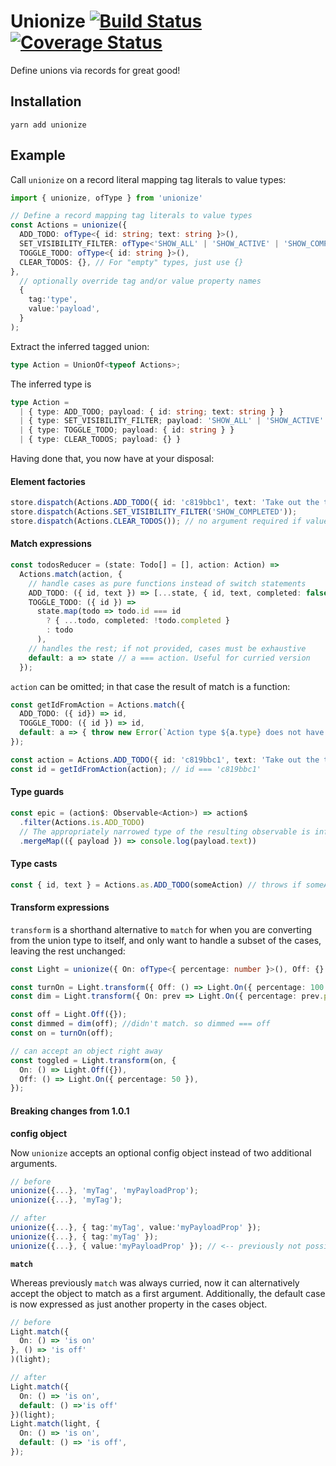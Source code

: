 # Unionize [![Build Status](https://travis-ci.org/pelotom/unionize.svg?branch=master)](https://travis-ci.org/pelotom/unionize) [![Coverage Status](https://coveralls.io/repos/github/pelotom/unionize/badge.svg?branch=master)](https://coveralls.io/github/pelotom/unionize?branch=master)

Define unions via records for great good!

## Installation

```
yarn add unionize
```

## Example

Call `unionize` on a record literal mapping tag literals to value types:
```ts
import { unionize, ofType } from 'unionize'

// Define a record mapping tag literals to value types
const Actions = unionize({
  ADD_TODO: ofType<{ id: string; text: string }>(),
  SET_VISIBILITY_FILTER: ofType<'SHOW_ALL' | 'SHOW_ACTIVE' | 'SHOW_COMPLETED'>(),
  TOGGLE_TODO: ofType<{ id: string }>(),
  CLEAR_TODOS: {}, // For "empty" types, just use {}
},
  // optionally override tag and/or value property names
  {
    tag:'type',
    value:'payload',
  }
);
```

Extract the inferred tagged union:
```ts
type Action = UnionOf<typeof Actions>;
```

The inferred type is
```ts
type Action =
  | { type: ADD_TODO; payload: { id: string; text: string } }
  | { type: SET_VISIBILITY_FILTER; payload: 'SHOW_ALL' | 'SHOW_ACTIVE' | 'SHOW_COMPLETED' }
  | { type: TOGGLE_TODO; payload: { id: string } }
  | { type: CLEAR_TODOS; payload: {} }
```

Having done that, you now have at your disposal:

#### Element factories

```ts
store.dispatch(Actions.ADD_TODO({ id: 'c819bbc1', text: 'Take out the trash' }));
store.dispatch(Actions.SET_VISIBILITY_FILTER('SHOW_COMPLETED'));
store.dispatch(Actions.CLEAR_TODOS()); // no argument required if value type is {}
```

#### Match expressions

```ts
const todosReducer = (state: Todo[] = [], action: Action) =>
  Actions.match(action, {
    // handle cases as pure functions instead of switch statements
    ADD_TODO: ({ id, text }) => [...state, { id, text, completed: false }],
    TOGGLE_TODO: ({ id }) =>
      state.map(todo => todo.id === id
        ? { ...todo, completed: !todo.completed }
        : todo
      ),
    // handles the rest; if not provided, cases must be exhaustive 
    default: a => state // a === action. Useful for curried version
  });
```

`action` can be omitted; in that case the result of match is a function:

```ts
const getIdFromAction = Actions.match({
  ADD_TODO: ({ id}) => id,
  TOGGLE_TODO: ({ id }) => id,
  default: a => { throw new Error(`Action type ${a.type} does not have an associated id`); },
});

const action = Actions.ADD_TODO({ id: 'c819bbc1', text: 'Take out the trash' });
const id = getIdFromAction(action); // id === 'c819bbc1'
```

#### Type guards

```ts
const epic = (action$: Observable<Action>) => action$
  .filter(Actions.is.ADD_TODO)
  // The appropriately narrowed type of the resulting observable is inferred...
  .mergeMap(({ payload }) => console.log(payload.text))
```

#### Type casts

```ts
const { id, text } = Actions.as.ADD_TODO(someAction) // throws if someAction is not an ADD_TODO
```

#### Transform expressions

`transform` is a shorthand alternative to `match` for when you are converting from the union type to itself, and only want to handle a subset of the cases, leaving the rest unchanged:

```ts
const Light = unionize({ On: ofType<{ percentage: number }>(), Off: {} });

const turnOn = Light.transform({ Off: () => Light.On({ percentage: 100 }) });
const dim = Light.transform({ On: prev => Light.On({ percentage: prev.percentage / 2 }) });

const off = Light.Off({});
const dimmed = dim(off); //didn't match. so dimmed === off
const on = turnOn(off);

// can accept an object right away
const toggled = Light.transform(on, {
  On: () => Light.Off({}),
  Off: () => Light.On({ percentage: 50 }),
});
```

#### Breaking changes from 1.0.1
**config object**

Now `unionize` accepts an optional config object instead of two additional arguments.

```ts
// before
unionize({...}, 'myTag', 'myPayloadProp');
unionize({...}, 'myTag');

// after
unionize({...}, { tag:'myTag', value:'myPayloadProp' });
unionize({...}, { tag:'myTag' });
unionize({...}, { value:'myPayloadProp' }); // <-- previously not possible
```

**`match`**

Whereas previously `match` was always curried, now it can alternatively accept the object to match as a first argument. Additionally, the default case is now expressed as just another property in the cases object.

```ts
// before
Light.match({
  On: () => 'is on'
}, () => 'is off'
)(light);

// after
Light.match({
  On: () => 'is on',
  default: () =>'is off'
})(light);
Light.match(light, {
  On: () => 'is on',
  default: () => 'is off',
});
```
